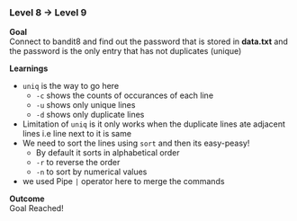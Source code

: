 ### Level 8 -> Level 9


**Goal**<br>
Connect to bandit8 and find out the password that is stored in **data.txt** and the password is the only entry that has not duplicates (unique)

**Learnings**<br>
- `uniq` is the way to go here
    - `-c` shows the counts of occurances of each line
    - `-u` shows only unique lines
    - `-d` shows only duplicate lines  
- Limitation of `uniq` is it only works when the duplicate lines ate adjacent lines i.e line next to it is same
- We need to sort the lines using `sort` and then its easy-peasy!
    - By default it sorts in alphabetical order
    - `-r` to reverse the order
    - `-n` to sort by numerical values
- we used Pipe `|` operator here to merge the commands

**Outcome**<br>
Goal Reached! <!-- Password to next level:: `4CKMh1JI91bUIZZPXDqGanal4xvAg0JM` -->